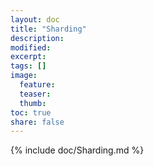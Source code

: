 ```yaml
---
layout: doc
title: "Sharding"
description:
modified:
excerpt:
tags: []
image:
  feature:
  teaser:
  thumb:
toc: true
share: false
---
```


{% include doc/Sharding.md %}
